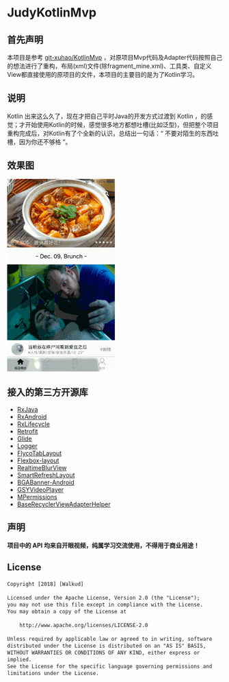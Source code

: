 # JudyKotlinMvp

## 首先声明

本项目是参考 [git-xuhao/KotlinMvp](https://github.com/git-xuhao/KotlinMvp) ，对原项目Mvp代码及Adapter代码按照自己的想法进行了重构，布局(xml)文件(除fragment_mine.xml)、工具类、自定义View都直接使用的原项目的文件，本项目的主要目的是为了Kotlin学习。

## 说明

Kotlin 出来这么久了，现在才把自己平时Java的开发方式过渡到 Kotlin ，的感觉；才开始使用Kotlin的时候，感觉很多地方都想吐槽(比如泛型)，但把整个项目重构完成后，对Kotlin有了个全新的认识，总结出一句话：“ 不要对陌生的东西吐槽，因为你还不够格 ”。

## 效果图

<img src="./material/JudyKotlinMvpGif.gif" style="width: 50%;">


## 接入的第三方开源库

 - [RxJava](https://github.com/ReactiveX/RxJava)
 - [RxAndroid](https://github.com/ReactiveX/RxAndroid)
 - [RxLifecycle](https://github.com/trello/RxLifecycle)
 - [Retrofit](https://github.com/square/retrofit)
 - [Glide](https://github.com/bumptech/glide)
 - [Logger](https://github.com/orhanobut/logger)
 - [FlycoTabLayout](https://github.com/H07000223/FlycoTabLayout)
 - [Flexbox-layout](https://github.com/google/flexbox-layout)
 - [RealtimeBlurView](https://github.com/mmin18/RealtimeBlurView)
 - [SmartRefreshLayout](https://github.com/scwang90/SmartRefreshLayout)
 - [BGABanner-Android](https://github.com/bingoogolapple/BGABanner-Android)
 - [GSYVideoPlayer](https://github.com/CarGuo/GSYVideoPlayer)
 - [MPermissions](https://github.com/hongyangAndroid/MPermissions)
 - [BaseRecyclerViewAdapterHelper](https://github.com/CymChad/BaseRecyclerViewAdapterHelper)

## 声明
**项目中的 API 均来自开眼视频，纯属学习交流使用，不得用于商业用途！**

## License

```
Copyright [2018] [Walkud]

Licensed under the Apache License, Version 2.0 (the "License");
you may not use this file except in compliance with the License.
You may obtain a copy of the License at

    http://www.apache.org/licenses/LICENSE-2.0

Unless required by applicable law or agreed to in writing, software
distributed under the License is distributed on an "AS IS" BASIS,
WITHOUT WARRANTIES OR CONDITIONS OF ANY KIND, either express or implied.
See the License for the specific language governing permissions and
limitations under the License.

```